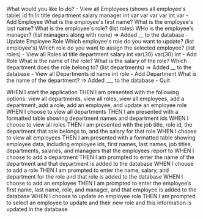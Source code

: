 What would you like to do?
    - View all Employees (shows all employee's table)
        id fn ln title department salary manager
        int var var var var int var
    - Add Employee
        What is the employee's first name? What is the employee's last name? What is the employee's role? (list roles) WHo is the employee's manager? (list managers along with none) => Added __ to the database
    - Update Employee Role
        Which employee's role do you want to update? (list employee's) Which role do you want to assign the selected employee? (list roles)
    - View all Roles
        id title department salary
        int var(30) var(30) int
    - Add Role
        What is the name of the role? What is the salary of the role? Which department does the role belong to? (list departments) => Added __ to the database
    - View all Departments
        id name
        int role
    - Add Department
        What is the name of the department? => Added ___ to the database
    - Quit


WHEN I start the application
THEN I am presented with the following options: view all departments, view all roles, view all employees, add a department, add a role, add an employee, and update an employee role
WHEN I choose to view all departments
THEN I am presented with a formatted table showing department names and department ids
WHEN I choose to view all roles
THEN I am presented with the job title, role id, the department that role belongs to, and the salary for that role
WHEN I choose to view all employees
THEN I am presented with a formatted table showing employee data, including employee ids, first names, last names, job titles, departments, salaries, and managers that the employees report to
WHEN I choose to add a department
THEN I am prompted to enter the name of the department and that department is added to the database
WHEN I choose to add a role
THEN I am prompted to enter the name, salary, and department for the role and that role is added to the database
WHEN I choose to add an employee
THEN I am prompted to enter the employee’s first name, last name, role, and manager, and that employee is added to the database
WHEN I choose to update an employee role
THEN I am prompted to select an employee to update and their new role and this information is updated in the database
